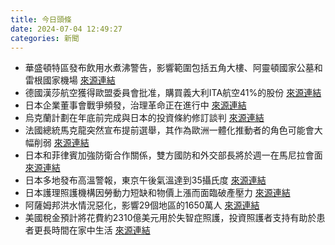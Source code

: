 ```yaml
---
title: 今日頭條
date: 2024-07-04 12:49:27
categories: 新聞            
---
```

- 華盛頓特區發布飲用水煮沸警告，影響範圍包括五角大樓、阿靈頓國家公墓和雷根國家機場 [來源連結](https://www.npr.org/2024/07/04/g-s1-8320/dc-water-boil-advisory)
- 德國漢莎航空獲得歐盟委員會批准，購買義大利ITA航空41%的股份 [來源連結](https://www.japantimes.co.jp/business/2024/07/04/eu-airline-deal-doubts/)
- 日本企業董事會戰爭頻發，治理革命正在進行中 [來源連結](https://www.japantimes.co.jp/business/2024/07/04/companies/beattie-proxy-advisory-firms/)
- 烏克蘭計劃在年底前完成與日本的投資條約修訂談判 [來源連結](https://www.japantimes.co.jp/business/2024/07/04/ukraine-investment-deal/)
- 法國總統馬克龍突然宣布提前選舉，其作為歐洲一體化推動者的角色可能會大幅削弱 [來源連結](https://www.japantimes.co.jp/news/2024/07/04/world/politics/france-votes-europe-holds-breath/)
- 日本和菲律賓加強防衛合作關係，雙方國防和外交部長將於週一在馬尼拉會面 [來源連結](https://www.japantimes.co.jp/news/2024/07/04/japan/philippines-japan-defense-pact/)
- 日本多地發布高溫警報，東京午後氣溫達到35攝氏度 [來源連結](https://www.japantimes.co.jp/news/2024/07/04/japan/japan-heat-alert/)
- 日本護理照護機構因勞動力短缺和物價上漲而面臨破產壓力 [來源連結](https://www.japantimes.co.jp/news/2024/07/04/japan/society/nursing-care-home-bankrupt/)
- 阿薩姆邦洪水情況惡化，影響29個地區的1650萬人 [來源連結](https://www.thehindu.com/news/national/assam/assam-flood-situation-deteriorates-1650-lakh-people-affected-in-29-districts/article68365792.ece)
- 美國稅金預計將花費約2310億美元用於失智症照護，投資照護者支持有助於患者更長時間在家中生活 [來源連結](https://www.npr.org/sections/shots-health-news/2024/07/04/nx-s1-5026964/caregivers-dementia-alzheimers-medicare-support)



